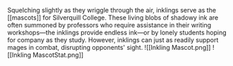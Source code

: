 Squelching slightly as they wriggle through the air, inklings serve as the [[mascots]] for Silverquill College. These living blobs of shadowy ink are often summoned by professors who require assistance in their writing workshops—the inklings provide endless ink—or by lonely students hoping for company as they study. However, inklings can just as readily support mages in combat, disrupting opponents' sight.
![[Inkling Mascot.png]]
![[Inkling MascotStat.png]]